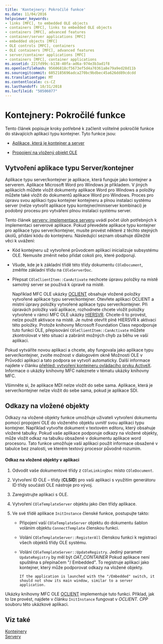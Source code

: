 ```yaml
---
title: 'Kontejnery: Pokročilé funkce'
ms.date: 11/04/2016
helpviewer_keywords:
- links [MFC], to embedded OLE objects
- containers [MFC], links to embedded OLE objects
- containers [MFC], advanced features
- container/server applications [MFC]
- embedded objects [MFC]
- OLE controls [MFC], containers
- OLE containers [MFC], advanced features
- server/container applications [MFC]
- containers [MFC], container applications
ms.assetid: 221fd99c-b138-40fa-ad6a-974e3b3ad1f8
ms.openlocfilehash: 95606818cf5673ef5d4a70361a8e79a9ed28d11b
ms.sourcegitcommit: 6052185696adca270bc9bdbec45a626dd89cdcdd
ms.translationtype: MT
ms.contentlocale: cs-CZ
ms.lasthandoff: 10/31/2018
ms.locfileid: "50506077"
---
```

# <a name="containers-advanced-features"></a>Kontejnery: Pokročilé funkce

Tento článek popisuje kroky potřebné k začlenit volitelné pokročilé funkce do stávajících aplikací typu kontejner. Tyto funkce jsou:

- [Aplikace, která je kontejner a server](#_core_creating_a_container_server_application)

- [Propojení na vložený objekt OLE](#_core_links_to_embedded_objects)

##  <a name="_core_creating_a_container_server_application"></a> Vytvoření aplikace typu Server/kontejner

Aplikace typu server/kontejner je aplikace, která funguje jako kontejner a serverem. Aplikace Microsoft Word pro Windows je příkladem. V jiných aplikacích můžete vložit dokumenty aplikace Word pro Windows a položky můžete také vložit do dokumentů aplikace Word pro Windows. Proces pro úpravu svou aplikaci typu kontejner kontejneru a plnou instalaci systému server (nelze vytvořit aplikace typu kontejner/miniserver kombinaci) je podobný procesu pro vytváření plnou instalaci systému server.

Tento článek [servery: implementace serveru](../mfc/servers-implementing-a-server.md) uvádí počet úloh potřebných k implementaci serverové aplikace. Pokud převedete aplikace typu kontejner pro aplikace typu server/kontejner, musíte provést některé z těchto stejných úkolů, přidání kódu do kontejneru. Následující seznam obsahuje důležité věci k uvážení:

- Kód kontejneru už vytvořené průvodcem aplikací inicializuje subsystému OLE. Nemusíte změnit nebo přidat cokoli pro, které podporují.

- Všude, kde je k základní třídě této třídy dokumentu `COleDocument`, změňte základní třídu na `COleServerDoc`.

- Přepsat `COleClientItem::CanActivate` nechcete úpravu položky na místě samotný server se používá k úpravě na místě.

   Například MFC OLE ukázky [OCLIENT](../visual-cpp-samples.md) obsahuje vložené položky vytvořené aplikace typu server/kontejner. Otevřete aplikaci OCLIENT a místní úpravy položky vytvořené aplikace typu server/kontejner. Při úpravách položky vaší aplikace, rozhodnete chcete vložit položky vytvořené v rámci MFC OLE ukázky [HIERSVR](../visual-cpp-samples.md). Chcete-li to provést, nelze použít aktivace na místě. Je nutné otevřít plně HIERSVR k aktivaci této položky. Protože knihovny Microsoft Foundation Class nepodporuje tuto funkci OLE, přepisování `COleClientItem::CanActivate` můžete zkontrolovat v této situaci a zabránit možných chyb za běhu ve vaší aplikaci.

Pokud vytváříte novou aplikaci a chcete, aby fungovala jako aplikace typu server/kontejner, zvolte možnost v dialogovém okně Možnosti OLE v Průvodci aplikací a tato podpora se vytvoří automaticky. Další informace najdete v článku [přehled: vytvoření kontejneru ovládacího prvku ActiveX](../mfc/reference/creating-an-mfc-activex-control-container.md). Informace o ukázky knihovny MFC naleznete v tématu ukázky knihovny MFC.

Všimněte si, že aplikace MDI nelze vložit do sebe sama. Aplikace, která je server/kontejner nelze vložit do sebe sama, pokud je aplikace SDI.

##  <a name="_core_links_to_embedded_objects"></a> Odkazy na vložené objekty

Odkazy na vložené objekty funkce umožňuje uživateli vytvoření dokumentu pomocí propojení OLE do vloženého objektu uvnitř svou aplikaci typu kontejner. Například vytvořte dokument v textovém editoru, který obsahuje vložené tabulky. Pokud vaše aplikace podporuje odkazy na vložené objekty, může vložit odkaz na tabulku obsažené v dokumentu aplikace word procesoru. Tato funkce umožňuje vaší aplikaci použít informace obsažené v tabulce bez znalosti, ve kterém textový procesor původně rozumím.

#### <a name="to-link-to-embedded-objects-in-your-application"></a>Odkaz na vložené objekty v aplikaci

1. Odvodit vaše dokumentové třídy z `COleLinkingDoc` místo `COleDocument`.

1. Vytvoření ID OLE – třídy (**CLSID**) pro vaši aplikaci s využitím generátoru ID třídy součástí OLE nástroje pro vývoj.

1. Zaregistrujte aplikaci s OLE.

1. Vytvoření `COleTemplateServer` objektu jako člen třídy aplikace.

1. Ve své třídě aplikace `InitInstance` členské funkce, postupujte takto:

   - Připojení vaší `COleTemplateServer` objektu do dokumentu šablon voláním objektu `ConnectTemplate` členskou funkci.

   - Volání `COleTemplateServer::RegisterAll` členskou funkci k registraci všech objektů třídy OLE systému.

   - Volání `COleTemplateServer::UpdateRegistry`. Jediný parametr `UpdateRegistry` by měl být *OAT_CONTAINER* Pokud aplikace není spuštěna s přepínačem "/ Embedded". To registruje aplikaci jako kontejner, který může podporovat odkazy na vložené objekty.

         If the application is launched with the "/Embedded" switch, it should not show its main window, similar to a server application.

Ukázky knihovny MFC OLE [OCLIENT](../visual-cpp-samples.md) implementuje tuto funkci. Příklad, jak to lze provést, najdete v článku `InitInstance` fungovat v *OCLIENT. CPP* souboru této ukázkové aplikaci.

## <a name="see-also"></a>Viz také

[Kontejnery](../mfc/containers.md)<br/>
[Servery](../mfc/servers.md)

